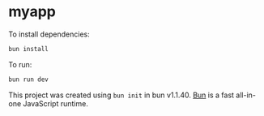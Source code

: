 # myapp

To install dependencies:

```bash
bun install
```

To run:

```bash
bun run dev
```

This project was created using `bun init` in bun v1.1.40. [Bun](https://bun.sh) is a fast all-in-one JavaScript runtime.
